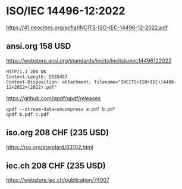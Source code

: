 # ISO/IEC 14496-12:2022

https://41.neocities.org/sofia/INCITS-ISO-IEC-14496-12-2022.pdf

## ansi.org 158 USD

https://webstore.ansi.org/standards/incits/incitsisoiec14496122022

~~~
HTTP/1.1 200 OK
Content-Length: 5535457
Content-Disposition: attachment; filename="INCITS+ISO+IEC+14496-12+2022+(2022).pdf"
~~~

https://github.com/qpdf/qpdf/releases

~~~
qpdf --stream-data=uncompress a.pdf b.pdf
qpdf b.pdf c.pdf
~~~

## iso.org 208 CHF (235 USD)

https://iso.org/standard/83102.html

## iec.ch 208 CHF (235 USD)

https://webstore.iec.ch/publication/74007
